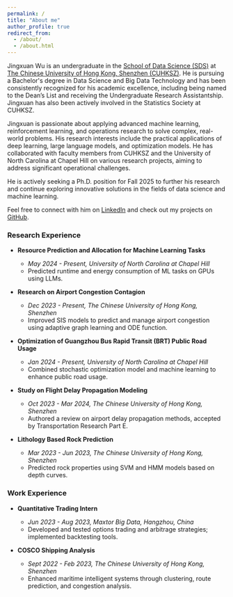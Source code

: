 ```yaml
---
permalink: /
title: "About me"
author_profile: true
redirect_from: 
  - /about/
  - /about.html
---
```


Jingxuan Wu is an undergraduate in the [School of Data Science (SDS)](https://sds.cuhk.edu.cn/en) at [The Chinese University of Hong Kong, Shenzhen (CUHKSZ)](https://www.cuhk.edu.cn/en). He is pursuing a Bachelor's degree in Data Science and Big Data Technology and has been consistently recognized for his academic excellence, including being named to the Dean’s List and receiving the Undergraduate Research Assistantship. Jingxuan has also been actively involved in the Statistics Society at CUHKSZ.

Jingxuan is passionate about applying advanced machine learning, reinforcement learning, and operations research to solve complex, real-world problems. His research interests include the practical applications of deep learning, large language models, and optimization models. He has collaborated with faculty members from CUHKSZ and the University of North Carolina at Chapel Hill on various research projects, aiming to address significant operational challenges.

He is actively seeking a Ph.D. position for Fall 2025 to further his research and continue exploring innovative solutions in the fields of data science and machine learning.

Feel free to connect with him on [LinkedIn](https://www.linkedin.com/in/jingxuan-wu-877397287/) and check out my projects on [GitHub](http://github.com/Johnny221B).

### Research Experience

* **Resource Prediction and Allocation for Machine Learning Tasks**  
  * *May 2024 - Present, University of North Carolina at Chapel Hill*  
  * Predicted runtime and energy consumption of ML tasks on GPUs using LLMs.

* **Research on Airport Congestion Contagion**  
  * *Dec 2023 - Present, The Chinese University of Hong Kong, Shenzhen*  
  * Improved SIS models to predict and manage airport congestion using adaptive graph learning and ODE function.

* **Optimization of Guangzhou Bus Rapid Transit (BRT) Public Road Usage**  
  * *Jan 2024 - Present, University of North Carolina at Chapel Hill*  
  * Combined stochastic optimization model and machine learning to enhance public road usage.

* **Study on Flight Delay Propagation Modeling**  
  * *Oct 2023 - Mar 2024, The Chinese University of Hong Kong, Shenzhen*  
  * Authored a review on airport delay propagation methods, accepted by Transportation Research Part E.

* **Lithology Based Rock Prediction**  
  * *Mar 2023 - Jun 2023, The Chinese University of Hong Kong, Shenzhen*  
  * Predicted rock properties using SVM and HMM models based on depth curves.

### Work Experience

* **Quantitative Trading Intern**  
  * *Jun 2023 - Aug 2023, Maxtor Big Data, Hangzhou, China*  
  * Developed and tested options trading and arbitrage strategies; implemented backtesting tools.

* **COSCO Shipping Analysis**  
  * *Sept 2022 - Feb 2023, The Chinese University of Hong Kong, Shenzhen*  
  * Enhanced maritime intelligent systems through clustering, route prediction, and congestion analysis.


